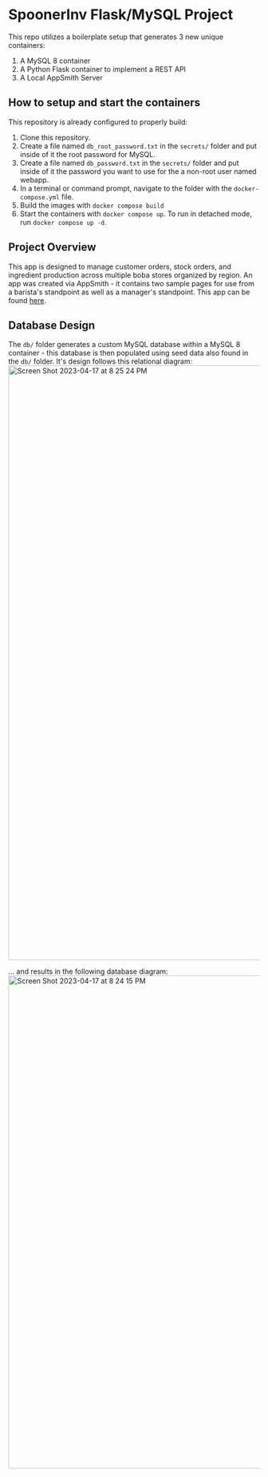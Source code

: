 # SpoonerInv Flask/MySQL Project

This repo utilizes a boilerplate setup that generates 3 new unique containers: 
1. A MySQL 8 container
1. A Python Flask container to implement a REST API
1. A Local AppSmith Server

## How to setup and start the containers

This repository is already configured to properly build:
1. Clone this repository.  
1. Create a file named `db_root_password.txt` in the `secrets/` folder and put inside of it the root password for MySQL. 
1. Create a file named `db_password.txt` in the `secrets/` folder and put inside of it the password you want to use for the a non-root user named webapp. 
1. In a terminal or command prompt, navigate to the folder with the `docker-compose.yml` file.  
1. Build the images with `docker compose build`
1. Start the containers with `docker compose up`.  To run in detached mode, run `docker compose up -d`.

## Project Overview

This app is designed to manage customer orders, stock orders, and ingredient production across multiple boba stores organized by region. An app was created via AppSmith - it contains two sample pages for use from a barista's standpoint as well as a manager's standpoint. This app can be found [here](https://github.com/jaredlyon/SpoonerApp).

## Database Design

The `db/` folder generates a custom MySQL database within a MySQL 8 container - this database is then populated using seed data also found in the `db/` folder. It's design follows this relational diagram:
<img width="1193" alt="Screen Shot 2023-04-17 at 8 25 24 PM" src="https://user-images.githubusercontent.com/29807461/232638201-9c0df65e-2b19-4968-a3d3-36dc70a1d94f.png">


... and results in the following database diagram:
<img width="989" alt="Screen Shot 2023-04-17 at 8 24 15 PM" src="https://user-images.githubusercontent.com/29807461/232638070-21bf4b29-1eb6-4979-b02c-3be9ef44daf5.png">
